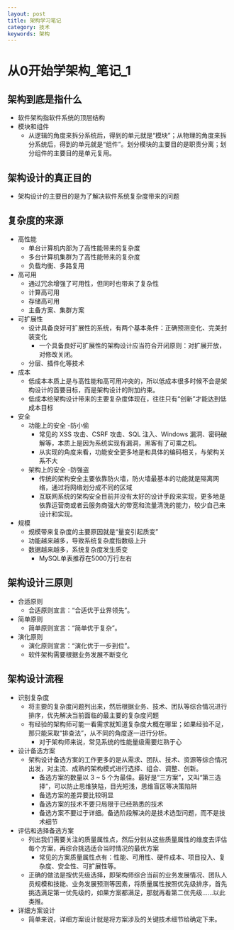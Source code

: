```yaml
---
layout: post
title: 架构学习笔记
category: 技术
keywords: 架构
---
```


# 从0开始学架构_笔记_1

## 架构到底是指什么
  * 软件架构指软件系统的顶层结构
  * 模块和组件
    - 从逻辑的角度来拆分系统后，得到的单元就是“模块”；从物理的角度来拆分系统后，得到的单元就是“组件”。划分模块的主要目的是职责分离；划分组件的主要目的是单元复用。

## 架构设计的真正目的
  * 架构设计的主要目的是为了解决软件系统复杂度带来的问题

## 复杂度的来源
  * 高性能
    - 单台计算机内部为了高性能带来的复杂度
    - 多台计算机集群为了高性能带来的复杂度
    - 负载均衡、多路复用
  * 高可用
    - 通过冗余增强了可用性，但同时也带来了复杂性
    - 计算高可用
    - 存储高可用
    - 主备方案、集群方案
  * 可扩展性
    - 设计具备良好可扩展性的系统，有两个基本条件：正确预测变化、完美封装变化
      - 一个具备良好可扩展性的架构设计应当符合开闭原则：对扩展开放，对修改关闭。
    - 分层、插件化等技术
  * 成本
    - 低成本本质上是与高性能和高可用冲突的，所以低成本很多时候不会是架构设计的首要目标，而是架构设计的附加约束。
    - 低成本给架构设计带来的主要复杂度体现在，往往只有“创新”才能达到低成本目标
  * 安全
    - 功能上的安全 -防小偷
      - 常见的 XSS 攻击、CSRF 攻击、SQL 注入、Windows 漏洞、密码破解等，本质上是因为系统实现有漏洞，黑客有了可乘之机。
      - 从实现的角度来看，功能安全更多地是和具体的编码相关，与架构关系不大
    - 架构上的安全 -防强盗
      - 传统的架构安全主要依靠防火墙，防火墙最基本的功能就是隔离网络，通过将网络划分成不同的区域
      - 互联网系统的架构安全目前并没有太好的设计手段来实现，更多地是依靠运营商或者云服务商强大的带宽和流量清洗的能力，较少自己来设计和实现。
  * 规模
    - 规模带来复杂度的主要原因就是“量变引起质变”
    - 功能越来越多，导致系统复杂度指数级上升
    - 数据越来越多，系统复杂度发生质变
      - MySQL单表推荐在5000万行左右

## 架构设计三原则
  * 合适原则
    - 合适原则宣言：“合适优于业界领先”。
  * 简单原则
    - 简单原则宣言：“简单优于复杂”。
  * 演化原则
    - 演化原则宣言：“演化优于一步到位”。
    - 软件架构需要根据业务发展不断变化

## 架构设计流程
  * 识别复杂度
    - 将主要的复杂度问题列出来，然后根据业务、技术、团队等综合情况进行排序，优先解决当前面临的最主要的复杂度问题
    - 有经验的架构师可能一看需求就知道复杂度大概在哪里；如果经验不足，那只能采取“排查法”，从不同的角度逐一进行分析。
      - 对于架构师来说，常见系统的性能量级需要烂熟于心
  * 设计备选方案
    - 架构设计备选方案的工作更多的是从需求、团队、技术、资源等综合情况出发，对主流、成熟的架构模式进行选择、组合、调整、创新。
      - 备选方案的数量以 3 ~ 5 个为最佳。最好是“三方案”，又叫“第三选择”，可以防止思维狭隘，目光短浅，思维盲区等决策陷阱
      - 备选方案的差异要比较明显
      - 备选方案的技术不要只局限于已经熟悉的技术
      - 备选方案不要过于详细。备选阶段解决的是技术选型问题，而不是技术细节
  * 评估和选择备选方案
    - 列出我们需要关注的质量属性点，然后分别从这些质量属性的维度去评估每个方案，再综合挑选适合当时情况的最优方案
      - 常见的方案质量属性点有：性能、可用性、硬件成本、项目投入、复杂度、安全性、可扩展性等。
    - 正确的做法是按优先级选择，即架构师综合当前的业务发展情况、团队人员规模和技能、业务发展预测等因素，将质量属性按照优先级排序，首先挑选满足第一优先级的，如果方案都满足，那就再看第二优先级……以此类推。
  * 详细方案设计
    - 简单来说，详细方案设计就是将方案涉及的关键技术细节给确定下来。
